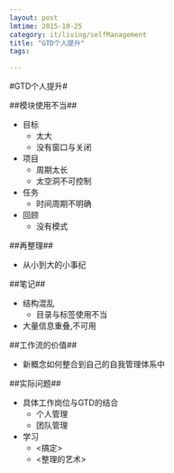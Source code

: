 ```yaml
---
layout: post
lmtime: 2015-10-25
category: it/living/selfManagement
title: "GTD个人提升"
tags: 

---
```

#GTD个人提升#



##模块使用不当##
* 目标
  * 太大
  * 没有窗口与关闭
* 项目
  * 周期太长
  * 太空洞不可控制
* 任务
  * 时间周期不明确
* 回顾
  * 没有模式



##再整理##
* 从小到大的小事纪



##笔记##
* 结构混乱
  * 目录与标签使用不当
* 大量信息重叠,不可用



##工作流的价值##
* 新概念如何整合到自己的自我管理体系中



##实际问题##
* 具体工作岗位与GTD的结合
  * 个人管理
  * 团队管理
* 学习
  * <搞定>
  * <整理的艺术>
